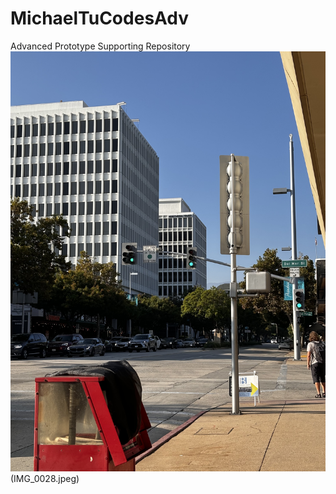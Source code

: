 # MichaelTuCodesAdv
Advanced Prototype Supporting Repository
![This is my first photo](IMG_0028.jpeg) 
(IMG_0028.jpeg)
